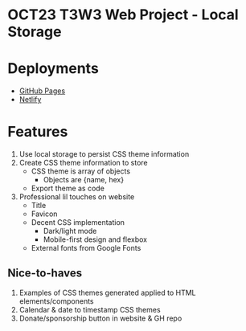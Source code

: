# OCT23 T3W3 Web Project - Local Storage

# Deployments

- [GitHub Pages](https://github.com/StructuredTrading/oct23-t3w3-webproject/blob/main/src/index.html)
- [Netlify](https://samlocalstorageexample.netlify.app/)


# Features

1. Use local storage to persist CSS theme information
2. Create CSS theme information to store
	- CSS theme is array of objects
		- Objects are {name, hex}
	- Export theme as code 
3. Professional lil touches on website
	- Title
	- Favicon
	- Decent CSS implementation 
		- Dark/light mode 
		- Mobile-first design and flexbox 
	- External fonts from Google Fonts 


## Nice-to-haves 

1. Examples of CSS themes generated applied to HTML elements/components 
2. Calendar & date to timestamp CSS themes 
3. Donate/sponsorship button in website & GH repo 
